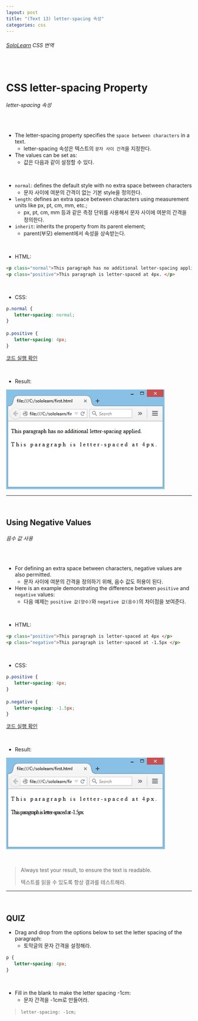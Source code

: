 ```yaml
---
layout: post
title: "(Text 13) letter-spacing 속성"
categories: css
---
```


###### [SoloLearn](https://www.sololearn.com/) CSS 번역

<br>

# CSS letter-spacing Property

###### letter-spacing 속성

<br>

- The letter-spacing property specifies the `space between characters` in a text.
  - letter-spacing 속성은 텍스트의 `문자 사이 간격`을 지정한다.
- The values can be set as:
  - 값은 다음과 같이 설정할 수 있다.

<br>

- `normal`: defines the default style with no extra space between characters
  - 문자 사이에 여분의 간격이 없는 기본 style을 정의한다.
- `length`: defines an extra space between characters using measurement units like px, pt, cm, mm, etc.;
  - px, pt, cm, mm 등과 같은 측정 단위를 사용해서 문자 사이에 여분의 간격을 정의한다.
- `inherit`: inherits the property from its parent element;
  - parent(부모) element에서 속성을 상속받는다.

<br>

- HTML:

```html
<p class="normal">This paragraph has no additional letter-spacing applied. </p>
<p class="positive">This paragraph is letter-spaced at 4px. </p>
```

<br>

- CSS:

```css
p.normal {
   letter-spacing: normal;
}

p.positive {
   letter-spacing: 4px;
}
```

[코드 실행 확인](https://code.sololearn.com/531/#css)

<br>

- Result:

![img](/assets/img/css-sololearn-text-13-01.png)

------

<br>

## Using Negative Values

###### 음수 값 사용

<br>

- For defining an extra space between characters, negative values are also permitted.
  - 문자 사이에 여분의 간격을 정의하기 위해, 음수 값도 허용이 된다.
- Here is an example demonstrating the difference between `positive` and `negative` values:
  - 다음 예제는 `positive 값(양수)`와 `negative 값(음수)`의 차이점을 보여준다.

<br>

- HTML:

```html
<p class="positive">This paragraph is letter-spaced at 4px </p>
<p class="negative">This paragraph is letter-spaced at -1.5px </p>
```

<br>

- CSS:

```css
p.positive {
   letter-spacing: 4px;
}

p.negative {
   letter-spacing: -1.5px;
}
```

[코드 실행 확인](https://code.sololearn.com/532/#css)

<br>

- Result:

![img](/assets/img/css-sololearn-text-13-02.png)

<br>

> Always test your result, to ensure the text is readable.
>
> 텍스트를 읽을 수 있도록 항상 결과를 테스트해라.

------

<br>

## QUIZ

- Drag and drop from the options below to set the letter spacing of the paragraph:
  - 토막글의 문자 간격을 설정해라.

```css
p {
   letter-spacing: 4px;
}
```

<br>

- Fill in the blank to make the letter spacing -1cm:
  - 문자 간격을 -1cm로 만들어라.

> `letter-spacing: -1cm;`

<br>